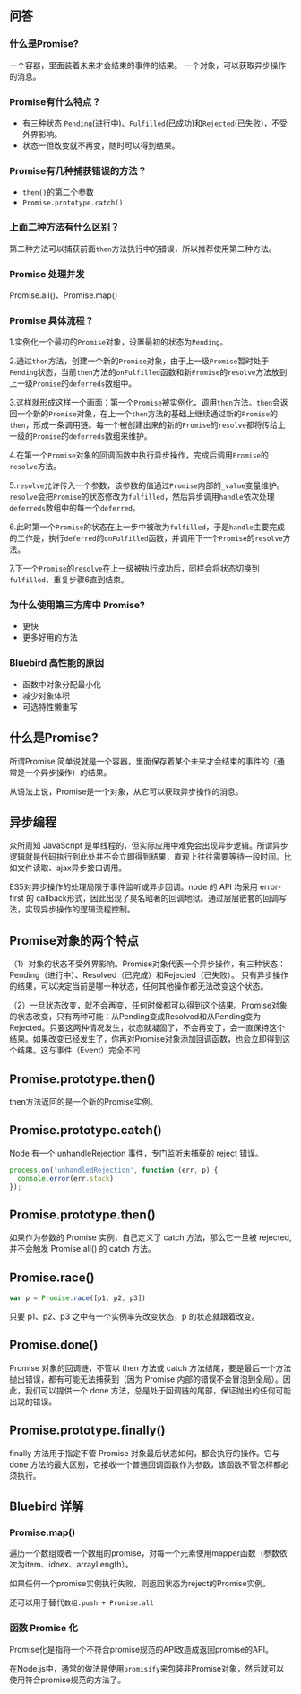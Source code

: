 ## 问答
### 什么是Promise?
一个容器，里面装着未来才会结束的事件的结果。
一个对象，可以获取异步操作的消息。
### Promise有什么特点？
- 有三种状态 `Pending`(进行中)、`Fulfilled`(已成功)和`Rejected`(已失败)，不受外界影响。
- 状态一但改变就不再变，随时可以得到结果。
### Promise有几种捕获错误的方法？
- `then()`的第二个参数 
- `Promise.prototype.catch()`
### 上面二种方法有什么区别？
第二种方法可以捕获前面`then`方法执行中的错误，所以推荐使用第二种方法。
### Promise 处理并发
Promise.all()、Promise.map()
### Promise 具体流程？ 
1.实例化一个最初的`Promise`对象，设置最初的状态为`Pending`。

2.通过`then`方法，创建一个新的`Promise`对象，由于上一级`Promise`暂时处于`Pending`状态，当前`then`方法的`onFulfilled`函数和新`Promise`的`resolve`方法放到上一级`Promise`的`deferreds`数组中。

3.这样就形成这样一个画面：第一个`Promise`被实例化，调用`then`方法。`then`会返回一个新的`Promise`对象，在上一个`then`方法的基础上继续通过新的`Promise`的`then`，形成一条调用链。每一个被创建出来的新的`Promise`的`resolve`都将传给上一级的`Promise`的`deferreds`数组来维护。

4.在第一个`Promise`对象的回调函数中执行异步操作，完成后调用`Promise`的`resolve`方法。

5.`resolve`允许传入一个参数，该参数的值通过`Promise`内部的`_value`变量维护。`resolve`会把`Promise`的状态修改为`fulfilled`，然后异步调用`handle`依次处理`deferreds`数组中的每一个`deferred`。

6.此时第一个`Promise`的状态在上一步中被改为`fulfilled`，于是`handle`主要完成的工作是，执行`deferred`的`onFulfilled`函数，并调用下一个`Promise`的`resolve`方法。

7.下一个`Promise`的`resolve`在上一级被执行成功后，同样会将状态切换到`fulfilled`，重复步骤6直到结束。
### 为什么使用第三方库中 Promise?
- 更快
- 更多好用的方法
### Bluebird 高性能的原因
- 函数中对象分配最小化
- 减少对象体积
- 可选特性懒重写
## 什么是Promise?
所谓Promise,简单说就是一个容器，里面保存着某个未来才会结束的事件的（通常是一个异步操作）的结果。

从语法上说，Promise是一个对象，从它可以获取异步操作的消息。
## 异步编程
众所周知 JavaScript 是单线程的，但实际应用中难免会出现异步逻辑。所谓异步逻辑就是代码执行到此处并不会立即得到结果，直观上往往需要等待一段时间。比如文件读取、ajax异步接口调用。

ES5对异步操作的处理局限于事件监听或异步回调。node 的 API 均采用 error-first 的 callback形式，因此出现了臭名昭著的回调地狱。通过层层嵌套的回调写法，实现异步操作的逻辑流程控制。
## Promise对象的两个特点
（1）对象的状态不受外界影响。Promise对象代表一个异步操作，有三种状态：Pending（进行中）、Resolved（已完成）和Rejected（已失败）。
只有异步操作的结果，可以决定当前是哪一种状态，任何其他操作都无法改变这个状态。

（2）一旦状态改变，就不会再变，任何时候都可以得到这个结果。Promise对象的状态改变，只有两种可能：从Pending变成Resolved和从Pending变为Rejected。只要这两种情况发生，状态就凝固了，不会再变了，会一直保持这个结果。如果改变已经发生了，你再对Promise对象添加回调函数，也会立即得到这个结果。这与事件（Event）完全不同
## Promise.prototype.then()
then方法返回的是一个新的Promise实例。
## Promise.prototype.catch()
Node 有一个 unhandleRejection 事件，专门监听未捕获的 reject 错误。
```js
process.on('unhandledRejection', function (err, p) {
  console.error(err.stack)
});
```
## Promise.prototype.then()
如果作为参数的 Promise 实例，自己定义了 catch 方法，那么它一旦被 rejected,并不会触发 Promise.all() 的 catch 方法。
## Promise.race() 
```js
var p = Promise.race([p1, p2, p3])
```
只要 p1、p2、p3 之中有一个实例率先改变状态，p 的状态就跟着改变。
## Promise.done()
Promise 对象的回调链，不管以 then 方法或 catch 方法结尾，要是最后一个方法抛出错误，都有可能无法捕获到（因为 Promise 内部的错误不会冒泡到全局）。因此，我们可以提供一个 done 方法，总是处于回调链的尾部，保证抛出的任何可能出现的错误。
## Promise.prototype.finally()
finally 方法用于指定不管 Promise 对象最后状态如何，都会执行的操作。它与 done 方法的最大区别，它接收一个普通回调函数作为参数，该函数不管怎样都必须执行。

## Bluebird 详解

### Promise.map()
遍历一个数组或者一个数组的promise，对每一个元素使用mapper函数（参数依次为item、idnex、arrayLength）。

如果任何一个promise实例执行失败，则返回状态为reject的Promise实例。

还可以用于替代`数组.push + Promise.all`
### 函数 Promise 化
Promise化是指将一个不符合promise规范的API改造成返回promise的API。

在Node.js中，通常的做法是使用`promisify`来包装非Promise对象，然后就可以使用符合promise规范的方法了。